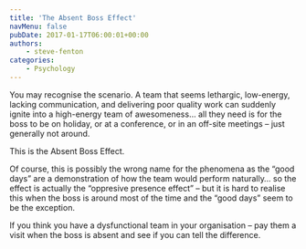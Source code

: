 ```yaml
---
title: 'The Absent Boss Effect'
navMenu: false
pubDate: 2017-01-17T06:00:01+00:00
authors:
    - steve-fenton
categories:
    - Psychology
---
```


You may recognise the scenario. A team that seems lethargic, low-energy, lacking communication, and delivering poor quality work can suddenly ignite into a high-energy team of awesomeness… all they need is for the boss to be on holiday, or at a conference, or in an off-site meetings – just generally not around.

This is the Absent Boss Effect.

Of course, this is possibly the wrong name for the phenomena as the “good days” are a demonstration of how the team would perform naturally… so the effect is actually the “oppresive presence effect” – but it is hard to realise this when the boss is around most of the time and the “good days” seem to be the exception.

If you think you have a dysfunctional team in your organisation – pay them a visit when the boss is absent and see if you can tell the difference.